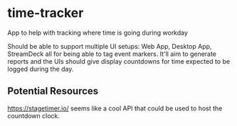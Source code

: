 # time-tracker
App to help with tracking where time is going during workday

Should be able to support multiple UI setups: Web App, Desktop App, StreamDeck all for being able to tag event markers.
It'll aim to generate reports and the UIs should give display countdowns for time expected to be logged during the day.

## Potential Resources
https://stagetimer.io/ seems like a cool API that could be used to host the countdown clock.
